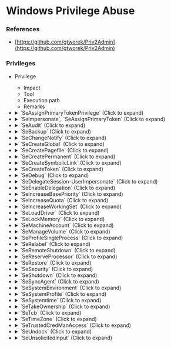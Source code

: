 <!---------------------------------------------------------------------------------
Copyright: (c) BLS OPS LLC.
This program is free software: you can redistribute it and/or modify
it under the terms of the GNU General Public License as published by
the Free Software Foundation, version 3.
This program is distributed in the hope that it will be useful,
but WITHOUT ANY WARRANTY; without even the implied warranty of
MERCHANTABILITY or FITNESS FOR A PARTICULAR PURPOSE. See the
GNU General Public License for more details.
You should have received a copy of the GNU General Public License
along with this program. If not, see <https://www.gnu.org/licenses/>.
--------------------------------------------------------------------------------->
# Windows Privilege Abuse
### References
* [https://github.com/gtworek/Priv2Admin](https://github.com/gtworek/Priv2Admin)

### Privileges
* Privilege
	* Impact
	* Tool
	* Execution path
	* Remarks

* <details><summary> `SeAssignPrimaryTokenPrivilege` (Click to expand)</summary><p>
	* RogueWinRM -<br />[https://github.com/antonioCoco/RogueWinRM](https://github.com/antonioCoco/RogueWinRM)
		* References
			* [https://twitter.com/splinter_code/status/1479118236922748932](https://twitter.com/splinter_code/status/1479118236922748932)
		* Overview
			* Escalate to SYSTEM, even from a Medium IL process
		* Process
			* .
* <details><summary> `SeImpersonate`, `SeAssignPrimaryToken` (Click to expand)</summary><p>
	* `SeAssignPrimaryToken`
		* Admin
		* 3rd party tool
		* "It would allow a user to impersonate tokens and privesc to nt system using tools such as potato.exe, rottenpotato.exe and juicypotato.exe"
		* Thank you Aurélien Chalot for the update. I will try to re-phrase it to something more recipe-like soon.
		* "It would allow a user to impersonate tokens and privesc to `nt system`
		* Tools
			* `potato.exe`
			* `rottenpotato.exe`
			* `juicypotato.exe`
	* `SeImpersonate`
		* Overview
			* Admin
			* 3rd party tool
			* Tools from the Potato family (potato.exe, RottenPotato, RottenPotatoNG, Juicy Potato, SweetPotato, RemotePotato0), RogueWinRM, PrintSpoofer, etc.
			* Similarly to SeAssignPrimaryToken, allows by design to create a process under the security context of another user (using a handle to a token of said user).
			* Multiple tools and techniques may be used to obtain the required token.
			* Similarly to SeAssignPrimaryToken, allows by design to create a process under the security context of another user (using a handle to a token of said user). 
		* MultiPotato -<br />[https://github.com/S3cur3Th1sSh1t/MultiPotato](https://github.com/S3cur3Th1sSh1t/MultiPotato)
			* Overview
				* Improvements over RoguePotato
					* It doesn't contain any SYSTEM auth trigger for weaponization. Instead the code can be used to integrate your favorite trigger by yourself.
					* It's not only using CreateProcessWithTokenW to spawn a new process. Instead you can choose between CreateProcessWithTokenW, CreateProcessAsUserW, CreateUser and BindShell.
			* Examples
				* CreateUser with modified PetitPotam trigger

						c:\temp\MultiPotato> MultiPotato.exe -t CreateUser
					* You have by default value 60 secconds (changable via THEAD_TIMEOUT) to let the SYSTEM account or any other account authenticate. This can be done for example via an unpatched MS-EFSRPC function. By default MultiPotato listens on the pipename \\.\pipe\pwned/pipe/srvsvc which is meant to be used in combination with MS-EFSRPC. For other SYSTEM auth triggers you can adjust this value via the -p parameter.

							c:\temp\MultiPotato> PetitPotamModified.exe localhost/pipe/pwned localhost
					* Using PetitPotam.py as trigger from a remote system with a valid low privileged user is of course also possible.
				* CreateProcessAsUserW with SpoolSample trigger:

					c:\temp\MultiPotato> MultiPotato.exe -t CreateProcessAsUserW -p "pwned\pipe\spoolss" -e "C:\temp\stage2.exe"
				* And trigger it via

						c:\temp\MultiPotato>MS-RPRN.exe \\192.168.100.150 \\192.168.100.150/pipe/pwned
				* Important: In my testings for MS-RPRN I could not use localhost or 127.0.0.1 as target, this has to be the network IP-Adress or FQDN. In addition the Printer Service needs to be enabled for this to work.

					    BindShell with SpoolSample PipeName

						c:\temp\MultiPotato> MultiPotato.exe -t BindShell -p "pwned\pipe\spoolss"
		* RemotePotato0 -<br >[https://github.com/antonioCoco/RemotePotato0](https://github.com/antonioCoco/RemotePotato0)
			* Overview
				* DCOM Activation Service
				* [CLSID List Guide](Testaments_and_Books/Redvelations/)
				* "It abuses the DCOM activation service and trigger an NTLM authentication of any user currently logged on in the target machine. It is required that a privileged user is logged on the same machine (e.g. a Domain Admin user). Once the NTLM type1 is triggered we setup a cross protocol relay server that receive the privileged type1 message and relay it to a third resource by unpacking the RPC protocol and packing the authentication over HTTP. On the receiving end you can setup a further relay node (eg. ntlmrelayx) or relay directly to a privileged resource. RemotePotato0 also allows to grab and steal NTLMv2 hashes of every users logged on a machine."
				* Why: I recently had a penetrationtest, where I was able to pwn a MSSQL Server via SQL-Injection and XP_CMDShell. But all public Potatoes failed on this target system to elevate privileges from service-account to SYSTEM. The System auth trigger was not the problem - instead CreateProcessWithTokenW failed all the time with NTSTATUS Code 5 - access forbidden. This didn't really makes sense for me and may be an edge case. One reason for that could be the local endpoint protection which may have blocked the process creation after impersonating SYSTEM.
				* Therefore I searched for alternatives - and asked some people on Twitter about it. Again Credit to @splinter_code for explaining me how to do it via CreateProcessAsUserW which worked fine on the pwned MSSQL server to get a SYSTEM C2-Callback.
		* RoguePotato
			* Overview
	* Candy Potato ("Caramelized Juicy Potato")
		* References
		* Overview
			* "Version 0.2 of JuicyPotato. In comparison with version 0.1 (JuicyPotato), this version offers some improvements, such as automating the exploitation."
			* "This tool has been made on top of the original JuicyPotato, with the main focus on improving/adding some functionalities which was lacking. It is known to work against both Windows Workstation and Server versions up to 8.1 and Server 2016, respectively."
			* JuicyPotato leverages the privilege escalation chain based on certain COM Servers, using a MiTM listener hosted on 127.0.0.1, and it works when you have SeImpersonate or SeAssignPrimaryToken privileges. By default, JuicyPotato uses the BITS service CLSID, and provides other tools (a set of PowerShell and Batch scripts), to enumerate and test other CLSIDs.
			* JuicyPotato Drawbacks
				* Upload Multiple executables
				* Create Multiple data files during CLSID gathering
				* Low speed because of multistep process
				* The "weakest" point is that different Windows Versions, as well as different configurations often requires to enumerate available CLSID over the target machine and that "try" them, one by one.
		* Example

				T:\>CandyPotato.exe
				CandyPotato v0.2
		* Parameters
			* Mandatory args
				* `-t` createprocess call: `<t>` CreateProcessWithTokenW, `<u>` CreateProcessAsUser, `<*>` try both
				* `-p` `<program>`: program to launch
			* Optional args
				* `-l` - `<port>`: COM server listen port (default 10000)
				* `-m` - `<ip>`: COM server listen address (default 127.0.0.1)
				* `-a` -` <argument>`: command line argument to pass to program (default NULL)
				* `-k` - `<ip>`: RPC server ip address (default 127.0.0.1)
				* `-n` - `<port>`: RPC server listen port (default 135)
				* `-c` - <{clsid}>: CLSID (default BITS:{4991d34b-80a1-4291-83b6-3328366b9097})
				* `-z` - only test CLSID and print token's user
				* `-x` - automatically identifies suitable CLSIDs and attempt exploitation
				* `-s` - `<start-type>` `[1-4](default 3:[MANUAL])`
				* `-Q` - print available CLSIDs and exit
	* JuicyPotato -<br />[https://github.com/ohpe/juicy-potato]
		* References
			* .
* <details><summary> `SeAudit` (Click to expand)</summary><p>
	* Threat
	* 3rd party tool
	* Write events to the Security event log to fool auditing or to overwrite old events.
	* Writing own events is possible with Authz Report Security Event API.
* <details><summary> `SeBackup` (Click to expand)</summary><p>
	* Admin
	* 3rd party tool
	* Notes
		* Backup the HKLM\SAM and HKLM\SYSTEM registry hives
		* Extract the local accounts hashes from the SAM database
		* Pass-the-Hash as a member of the local Administrators group
		* Alternatively, can be used to read sensitive files.
	* For more information, refer to the SeBackupPrivilege file.
* <details><summary> `SeChangeNotify` (Click to expand)</summary><p>
	* None
	* -
	* -
	* Privilege held by everyone. Revoking it may make the OS (Windows Server 2019) unbootable.
* <details><summary> `SeCreateGlobal` (Click to expand)</summary><p>
	* ?
	* ?
	* ?
	* 
* <details><summary> `SeCreatePagefile` (Click to expand)</summary><p>`
	* None
	* Built-in commands
	* Create hiberfil.sys, read it offline, look for sensitive data.
	* Requires offline access, which leads to admin rights anyway.
* <details><summary> `SeCreatePermanent` (Click to expand)</summary><p>
	* ?
	* ?
	* ?
	* 
* <details><summary> `SeCreateSymbolicLink` (Click to expand)</summary><p>
	* ?
	* ?
	* ?
	* 
* <details><summary> `SeCreateToken` (Click to expand)</summary><p>
	* Admin
	* 3rd party tool
	* Create arbitrary token including local admin rights with NtCreateToken.
	* 
* <details><summary> `SeDebug` (Click to expand)</summary><p>
	* Admin
	* PowerShell
	* Duplicate the lsass.exe token.
	* Script to be found at FuzzySecurity
* <details><summary> `SeDelegateSession-UserImpersonate` (Click to expand)</summary><p>
	* ?
	* ?
	* ?
	* Privilege name broken to make the column narrow.
* <details><summary> `SeEnableDelegation` (Click to expand)</summary><p>
	* None
	* -
	* -
	* The privilege is not used in the Windows OS.
* <details><summary> `SeIncreaseBasePriority` (Click to expand)</summary><p>
	* Availability
	* Built-in commands
	* start /realtime SomeCpuIntensiveApp.exe
	* May be more interesting on servers.
* <details><summary> `SeIncreaseQuota` (Click to expand)</summary><p>
	* Availability
	* 3rd party tool
	* Change cpu, memory, and cache limits to some values making the OS unbootable.
		* Quotas are not checked in the safe mode, which makes repair relatively easy.
		* The same privilege is used for managing registry quotas.
* <details><summary> `SeIncreaseWorkingSet` (Click to expand)</summary><p>
	* None
	* -
	* -
	* Privilege held by everyone. Checked when calling fine-tuning memory management functions.
* <details><summary> `SeLoadDriver` (Click to expand)</summary><p>
	* Admin
	* 3rd party tool
		1. Load buggy kernel driver such as szkg64.sys
		2. Exploit the driver vulnerability
			* Alternatively, the privilege may be used to unload security-related drivers with fltMC builtin command. i.e.: fltMC sysmondrv
	* Notes
		* The szkg64 vulnerability is listed as CVE-2018-15732
		* The szkg64 exploit code was created by Parvez Anwar
* <details><summary> `SeLockMemory` (Click to expand)</summary><p>
	* Availability
	* 3rd party tool
	* Starve System memory partition by moving pages.
	* PoC published by Walied Assar (@waleedassar)
* <details><summary> `SeMachineAccount` (Click to expand)</summary><p>
	* None
	* -
	* -
	* The privilege is not used in the Windows OS.
* <details><summary> `SeManageVolume` (Click to expand)</summary><p>
	* Admin
	* 3rd party tool
	* 1. Enable the privilege in the token
	2. Create handle to \.\C: with SYNCHRONIZE | FILE_TRAVERSE
	3. Send the FSCTL_SD_GLOBAL_CHANGE to replace S-1-5-32-544 with S-1-5-32-545
	4. Overwrite utilman.exe etc.
	* FSCTL_SD_GLOBAL_CHANGE can be made with this piece of code.
* <details><summary> `SeProfileSingleProcess` (Click to expand)</summary><p>
	* None
	* -
	* -
	* The privilege is checked before changing (and in very limited set of commands, before querying) parameters of Prefetch, SuperFetch, and ReadyBoost. The impact may be adjusted, as the real effect is not known.
* <details><summary> `SeRelabel` (Click to expand)</summary><p>
	* Threat
	* 3rd party tool
	* Modification of system files by a legitimate administrator
	* See: MIC documentation
		* Integrity labels provide additional protection, on top of well-known ACLs. Two main scenarios include:
			* protection against attacks using exploitable applications such as browsers, PDF readers etc.
			* protection of OS files.
			* present in the token will allow to use `WRITE_OWNER` access to a resource, including files and folders.
	* Unfortunately, the token with IL less than High will have SeRelabel privilege disabled, making it useless for anyone not being an admin already.
	* See great blog post by @tiraniddo for details.
* <details><summary> `SeRemoteShutdown` (Click to expand)</summary><p>
	* Availability
	* Built-in commands
	
			shutdown /s /f /m \\server1 /d P:5:19
	* The privilege is verified when shutdown/restart request comes from the network. 127.0.0.1 scenario to be investigated.
* <details><summary> `SeReserveProcessor` (Click to expand)</summary><p>
	* None
	* -
	* -
	* It looks like the privilege is no longer used and it appeared only in a couple of versions of winnt.h. You can see it listed i.e. in the source code published by Microsoft here.
* <details><summary> `SeRestore` (Click to expand)</summary><p>
	* Admin
	* PowerShell
	* Notes
		1. Launch PowerShell/ISE with the SeRestore privilege present.
		2. Enable the privilege with Enable-SeRestorePrivilege).
		3. Rename utilman.exe to utilman.old
		4. Rename cmd.exe to utilman.exe
		5. Lock the console and press Win+U
	* Attack may be detected by some AV software.
	* Alternative method relies on replacing service binaries stored in "Program Files" using the same privilege.
* <details><summary> `SeSecurity` (Click to expand)</summary><p>
	* Threat
	* Built-in commands
		* Clear Security event log

				wevtutil cl Security
		* Shrink the Security log to 20MB to make events flushed soon

				wevtutil sl Security /ms:0
		* Read Security event log to have knowledge about processes, access and actions of other users within the system.
		* Knowing what is logged to act under the radar.
		* Knowing what is logged to generate large number of events effectively purging old ones without leaving obvious evidence of cleaning.
* <details><summary> `SeShutdown` (Click to expand)</summary><p>
	* Availability
	* Built-in commands
	
			shutdown.exe /s /f /t 1
	* Allows to call most of NtPowerInformation() levels. To be investigated.
* <details><summary> `SeSyncAgent` (Click to expand)</summary><p>
	* None
	* -
	* -
	* The privilege is not used in the Windows OS.
* <details><summary> `SeSystemEnvironment` (Click to expand)</summary><p>
	* Unknown
	* 3rd party tool
	* The privilege permits to use NtSetSystemEnvironmentValue, NtModifyDriverEntry and some other syscalls to manipulate UEFI variables.
	* The privilege is required to run sysprep.exe.
	* Additionally:
		* Firmware environment variables were commonly used on non-Intel platforms in the past, and now slowly return to UEFI world.
		* The area is highly undocumented.
		* The potential may be huge (i.e. breaking Secure Boot) but raising the impact level requires at least PoC.
* <details><summary> `SeSystemProfile` (Click to expand)</summary><p>
	* ?
	* ?
	* ?
	* 
* <details><summary> `SeSystemtime` (Click to expand)</summary><p>
	* Threat
	* Built-in commands
	
			cmd.exe /c date 01-01-01
			cmd.exe /c time 00:00
	* The privilege allows to change the system time, potentially leading to audit trail integrity issues, as events will be stored with wrong date/time.
	* Be careful with date/time formats. Use always-safe values if not sure.
	* Sometimes the name of the privilege uses uppercase "T" and is referred as SeSystemTime.
* <details><summary> `SeTakeOwnership` (Click to expand)</summary><p>
	* Admin
	* Built-in commands

			takeown.exe /f "%windir%\system32"
			icalcs.exe "%windir%\system32" /grant "%username%":F
		* Rename cmd.exe to utilman.exe
		* Lock the console and press Win+U
	* Attack may be detected by some AV software.
	* Alternative method relies on replacing service binaries stored in "Program Files" using the same privilege.
* <details><summary> `SeTcb` (Click to expand)</summary><p>
	* Admin
	* 3rd party tool
	* Manipulate tokens to have local admin rights included.
	* Sample code+exe creating arbitrary tokens to be found at PsBits.
* <details><summary> `SeTimeZone` (Click to expand)</summary><p>
	* Mess
	* Built-in commands
	* Change the timezone. tzutil /s "Chatham Islands Standard Time"
	* 
* <details><summary> `SeTrustedCredManAccess` (Click to expand)</summary><p>
	* Threat
	* 3rd party tool
	* Dumping credentials from Credential Manager
	* Great blog post by @tiraniddo
* <details><summary> `SeUndock` (Click to expand)</summary><p>
	* None
	* -
	* -
	* The privilege is enabled when undocking, but never observed it checked to grant/deny access. In practice it means it is actually unused and cannot lead to any escalation.
* <details><summary> `SeUnsolicitedInput` (Click to expand)</summary><p>
	* None
	* -
	* -
	* The privilege is not used in the Windows OS.